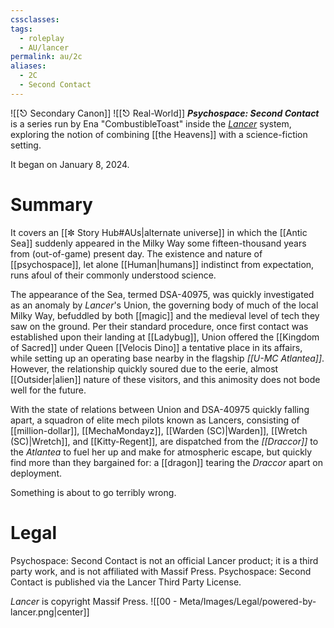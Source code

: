 ```yaml
---
cssclasses: 
tags:
  - roleplay
  - AU/lancer
permalink: au/2c
aliases:
  - 2C
  - Second Contact
---
```


![[⎋ Secondary Canon]] ![[⎋ Real-World]]
***Psychospace: Second Contact*** is a series run by Ena "CombustibleToast" inside the *[Lancer](https://massifpress.com/lancer)* system, exploring the notion of combining [[the Heavens]] with a science-fiction setting. 

It began on January 8, 2024.

# Summary
It covers an [[✼ Story Hub#AUs|alternate universe]] in which the [[Antic Sea]] suddenly appeared in the Milky Way some fifteen-thousand years from (out-of-game) present day. The existence and nature of [[psychospace]], let alone [[Human|humans]] indistinct from expectation, runs afoul of their commonly understood science.

The appearance of the Sea, termed DSA-40975, was quickly investigated as an anomaly by *Lancer*'s Union, the governing body of much of the local Milky Way, befuddled by both [[magic]] and the medieval level of tech they saw on the ground. Per their standard procedure, once first contact was established upon their landing at [[Ladybug]], Union offered the [[Kingdom of Sacred]] under Queen [[Velocis Dino]] a tentative place in its affairs, while setting up an operating base nearby in the flagship *[[U-MC Atlantea]]*. However, the relationship quickly soured due to the eerie, almost [[Outsider|alien]] nature of these visitors, and this animosity does not bode well for the future. 
 
With the state of relations between Union and DSA-40975 quickly falling apart, a squadron of elite mech pilots known as Lancers, consisting of [[million-dollar]], [[MechaMondayz]], [[Warden (SC)|Warden]], [[Wretch (SC)|Wretch]], and [[Kitty-Regent]], are dispatched from the *[[Draccor]]* to the *Atlantea* to fuel her up and make for atmospheric escape, but quickly find more than they bargained for: a [[dragon]] tearing the *Draccor* apart on deployment.

Something is about to go terribly <span class="horus">wrong</span>.
# Legal
Psychospace: Second Contact is not an official Lancer product; it is a third party work, and is not affiliated with Massif Press. Psychospace: Second Contact is published via the Lancer Third Party License.

*Lancer* is copyright Massif Press.
![[00 - Meta/Images/Legal/powered-by-lancer.png|center]]